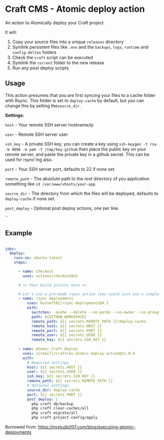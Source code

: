 # Craft CMS - Atomic deploy action

An action to Atomically deploy your Craft project.

It will:

1. Copy your source files into a unique `releases` directory
2. Symlink persistent files like `.env` and the `backups`, `logs`, `runtime` and `config-deltas` folders
3. Check the `craft` script can be executed
4. Symlink the `current` folder to the new release
5. Run any post deploy scripts

## Usage

This action presumes that you are first syncing your files to a cache folder with Rsync. This folder is set to `deploy-cache` by default, but you can change this by setting the`source_dir`. 

__Settings:__

`host` - Your remote SSH server hostname/ip

`user` - Remote SSH server user

`ssh_key` - A private SSH key, you can create a key using `ssh-keygen -t rsa -b 4096 -m pem -f /tmp/key-github` then place the public key on your remote server, and paste the private key in a github secret. This can be used for rsync'ing also.

`port` - Your SSH server port, defaults to 22 if none set.

`remote_path` - The absolute path to the root directory of you application something like `cd /var/www/vhosts/your-app`.

`source_dir` - The directory from which the files will be deployed, defaults to `deploy-cache` if none set.

`post_deploy` - Optional post deploy actions, one per line.

``
## Example

```yaml

jobs:
  deploy:
    runs-on: ubuntu-latest
    steps:

      - name: Checkout
        uses: actions/checkout@v2
        
      # >> Your build actions here <<

      # Let's use a pre-made rsync action (you could just use a simple ssh action)
      - name: rsync deployments
          uses: burnett01/rsync-deployments@4.1
          with:
            switches: -avuhe --delete --no-perms --no-owner --no-group --no-times --exclude-from "rsync-ignore.txt" 
            path: ${GITHUB_WORKSPACE}
            remote_path: ${{ secrets.REMOTE_PATH }}/deploy-cache
            remote_host: ${{ secrets.HOST }}
            remote_port: ${{ secrets.PORT }}
            remote_user: ${{ secrets.USER }}
            remote_key: ${{ secrets.SSH_KEY }}
            
      - name: Atomic Craft Deploy
        uses: sitemill/craftcms-atomic-deploy-action@v1.0.0
        with:
          # Required settings
          host: ${{ secrets.HOST }}
          user: ${{ secrets.USER }}
          ssh_key: ${{ secrets.SSH_KEY }}
          remote_path: ${{ secrets.REMOTE_PATH }}
          # Optional settings
          source_dir: deploy-cache
          port: ${{ secrets.PORT }}
          post_deploy: |
            php craft db/backup
            php craft clear-caches/all
            php craft migrate/all
            php craft project-config/apply

```

Borrowed from: https://nystudio107.com/blog/executing-atomic-deployments